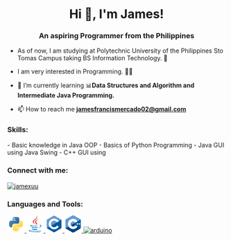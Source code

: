<h1 align="center">Hi 👋, I'm James!</h1>
<h3 align="center">An aspiring Programmer from the Philippines</h3>

- As of now, I am studying at Polytechnic University of the Philippines Sto Tomas Campus taking BS Information Technology. 🏫
- I am very interested in Programming. 👨‍💻
- 🌱 I’m currently learning 📊**Data Structures and Algorithm and Intermediate Java Programming.**

- 📫 How to reach me **jamesfrancismercado02@gmail.com**

<h3 align="left">Skills:</h3>
<p align ="left">
- Basic knowledge in Java OOP
- Basics of Python Programming
- Java GUI using Java Swing
- C++ GUI using 
</p>

<h3 align="left">Connect with me:</h3>
<p align="left">
<a href="https://instagram.com/jamexuu_" target="blank"> <img align="center" src="https://raw.githubusercontent.com/rahuldkjain/github-profile-readme-generator/master/src/images/icons/Social/instagram.svg" alt="jamexuu" height="30" width="40" /></a>
</p>

<h3 align="left">Languages and Tools:</h3>
<p align="left"> <a href="https://www.python.org" target="_blank" rel="noreferrer"> <img src="https://raw.githubusercontent.com/devicons/devicon/master/icons/python/python-original.svg" alt="python" width="40" height="40"/> <a href="https://www.java.com" target="_blank" rel="noreferrer"> <img src="https://raw.githubusercontent.com/devicons/devicon/master/icons/java/java-original.svg" alt="java" width="40" height="40"/> </a> <a href="https://www.cprogramming.com/" target="_blank" rel="noreferrer"> <img src="https://raw.githubusercontent.com/devicons/devicon/master/icons/c/c-original.svg" alt="c" width="40" height="40"/> </a> <a href="https://www.w3schools.com/cpp/" target="_blank" rel="noreferrer"> <img src="https://raw.githubusercontent.com/devicons/devicon/master/icons/cplusplus/cplusplus-original.svg" alt="cplusplus" width="40" height="40"/> </a> </a> <a href="https://www.arduino.cc/" target="_blank" rel="noreferrer"> <img src="https://cdn.worldvectorlogo.com/logos/arduino-1.svg" alt="arduino" width="40" height="40"/> </a></p>
